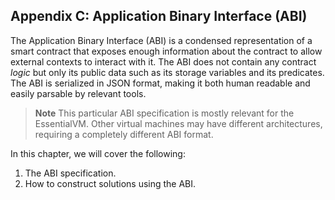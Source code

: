 ## Appendix C: Application Binary Interface (ABI)

The Application Binary Interface (ABI) is a condensed representation of a smart contract that
exposes enough information about the contract to allow external contexts to interact with it. The
ABI does not contain any contract _logic_ but only its public data such as its storage variables and
its predicates. The ABI is serialized in JSON format, making it both human readable and easily
parsable by relevant tools.

> **Note** This particular ABI specification is mostly relevant for the EssentialVM. Other virtual
> machines may have different architectures, requiring a completely different ABI format.

In this chapter, we will cover the following:

1. The ABI specification.
2. How to construct solutions using the ABI.
